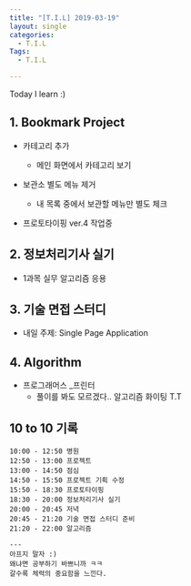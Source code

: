```yaml
---
title: "[T.I.L] 2019-03-19"
layout: single
categories:
  - T.I.L
Tags:
  - T.I.L

---
```

Today I learn :)  

   
## 1. Bookmark Project     
* 카테고리 추가  
  * 메인 화면에서 카테고리 보기
* 보관소 별도 메뉴 제거  
  * 내 목록 중에서 보관할 메뉴만 별도 체크  

* 프로토타이핑 ver.4 작업중   

## 2. 정보처리기사 실기  
* 1과목 실무 알고리즘 응용  

## 3. 기술 면접 스터디  
  * 내일 주제: Single Page Application  

## 4. Algorithm  
* 프로그래머스 _프린터  
  * 풀이를 봐도 모르겠다.. 알고리즘 화이팅 T.T  


  
## 10 to 10 기록

```
10:00 - 12:50 병원  
12:50 - 13:00 프로젝트   
13:00 - 14:50 점심  
14:50 - 15:50 프로젝트 기획 수정   
15:50 - 18:30 프로토타이핑  
18:30 - 20:00 정보처리기사 실기  
20:00 - 20:45 저녁  
20:45 - 21:20 기술 면접 스터디 준비  
21:20 - 22:00 알고리즘  

---
아프지 말자 :)  
왜냐면 공부하기 바쁘니까 ㅋㅋ  
갈수록 체력의 중요함을 느낀다.  


